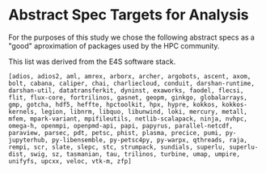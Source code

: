 # Abstract Spec Targets for Analysis
For the purposes of this study we chose the following abstract specs as a "good" aproximation of packages used by the HPC community.

This list was derived from the E4S software stack.

```
[adios, adios2, aml, amrex, arborx, archer, argobots, ascent, axom, bolt, cabana, caliper, chai, charliecloud, conduit, darshan-runtime, darshan-util, datatransferkit, dyninst, exaworks, faodel, flecsi, flit, flux-core, fortrilinos, gasnet, geopm, ginkgo, globalarrays, gmp, gotcha, hdf5, heffte, hpctoolkit, hpx, hypre, kokkos, kokkos-kernels, legion, libnrm, libquo, libunwind, loki, mercury, metall, mfem, mpark-variant, mpifileutils, netlib-scalapack, ninja, nvhpc, omega-h, openmpi, openpmd-api, papi, papyrus, parallel-netcdf, paraview, parsec, pdt, petsc, phist, plasma, precice, pumi, py-jupyterhub, py-libensemble, py-petsc4py, py-warpx, qthreads, raja, rempi, scr, slate, slepc, stc, strumpack, sundials, superlu, superlu-dist, swig, sz, tasmanian, tau, trilinos, turbine, umap, umpire, unifyfs, upcxx, veloc, vtk-m, zfp]
```
